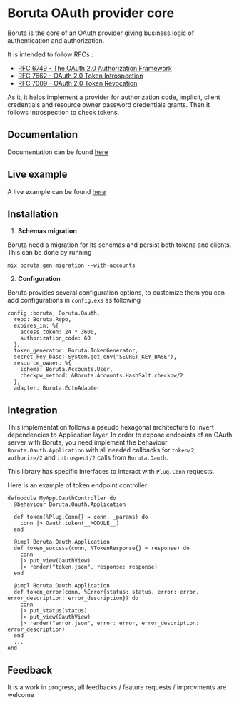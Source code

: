 # Boruta OAuth provider core
Boruta is the core of an OAuth provider giving business logic of authentication and authorization.

It is intended to follow RFCs :
- [RFC 6749 - The OAuth 2.0 Authorization Framework](https://tools.ietf.org/html/rfc6749)
- [RFC 7662 - OAuth 2.0 Token Introspection](https://tools.ietf.org/html/rfc7662)
- [RFC 7009 - OAuth 2.0 Token Revocation](https://tools.ietf.org/html/rfc7009)

As it, it helps implement a provider for authorization code, implicit, client credentials and resource owner password credentials grants. Then it follows Introspection to check tokens.

## Documentation
Documentation can be found [here](https://hexdocs.pm/boruta/0.2.0/Boruta.html)

## Live example
A live example can be found [here](https://boruta.herokuapp.com/)

## Installation
1. __Schemas migration__

Boruta need a migration for its schemas and persist both tokens and clients. This can be done by running
```
mix boruta.gen.migration --with-accounts
```

2. __Configuration__

Boruta provides several configuration options, to customize them you can add configurations in `config.exs` as following
```
config :boruta, Boruta.Oauth,
  repo: Boruta.Repo,
  expires_in: %{
    access_token: 24 * 3600,
    authorization_code: 60
  },
  token_generator: Boruta.TokenGenerator,
  secret_key_base: System.get_env("SECRET_KEY_BASE"),
  resource_owner: %{
    schema: Boruta.Accounts.User,
    checkpw_method: &Boruta.Accounts.HashSalt.checkpw/2
  },
  adapter: Boruta.EctoAdapter
```

## Integration
This implementation follows a pseudo hexagonal architecture to invert dependencies to Application layer.
In order to expose endpoints of an OAuth server with Boruta, you need implement the behaviour `Boruta.Oauth.Application` with all needed callbacks for `token/2`, `authorize/2` and `introspect/2` calls from `Boruta.Oauth`.

This library has specific interfaces to interact with `Plug.Conn` requests.

Here is an example of token endpoint controller:
```
defmodule MyApp.OauthController do
  @behaviour Boruta.Oauth.Application
  ...
  def token(%Plug.Conn{} = conn, _params) do
    conn |> Oauth.token(__MODULE__)
  end

  @impl Boruta.Oauth.Application
  def token_success(conn, %TokenResponse{} = response) do
    conn
    |> put_view(OauthView)
    |> render("token.json", response: response)
  end

  @impl Boruta.Oauth.Application
  def token_error(conn, %Error{status: status, error: error, error_description: error_description}) do
    conn
    |> put_status(status)
    |> put_view(OauthView)
    |> render("error.json", error: error, error_description: error_description)
  end
  ...
end
```

## Feedback
It is a work in progress, all feedbacks / feature requests / improvments are welcome
